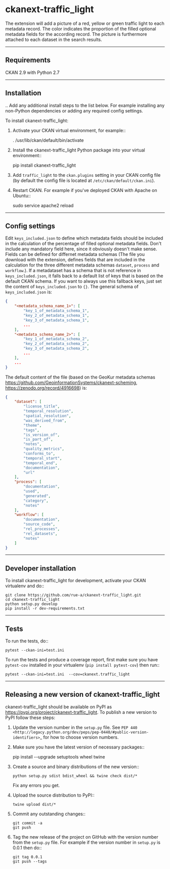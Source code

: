 


# ckanext-traffic_light

The extension will add a picture of a red, yellow or green traffic light to each metadata record. The color indicates the proportion of the filled optional metadata fields for the according record. The picture is furthermore attached to each dataset in the search results.

------------
Requirements
------------

CKAN 2.9 with Python 2.7


------------
Installation
------------

.. Add any additional install steps to the list below.
   For example installing any non-Python dependencies or adding any required
   config settings.

To install ckanext-traffic_light:

1. Activate your CKAN virtual environment, for example::

     . /usr/lib/ckan/default/bin/activate

2. Install the ckanext-traffic_light Python package into your virtual environment::

     pip install ckanext-traffic_light

3. Add ``traffic_light`` to the ``ckan.plugins`` setting in your CKAN
   config file (by default the config file is located at
   ``/etc/ckan/default/ckan.ini``).

4. Restart CKAN. For example if you've deployed CKAN with Apache on Ubuntu::

     sudo service apache2 reload


---------------
Config settings
---------------

Edit `keys_included.json` to define which metadata fields should be included in the 
calculation of the percentage of filled optional metadata fields. Don't include any
mandatory field here, since it obviously doesn't make sense. Fields can be defined for 
differnet metadata schemas (The file you download with the extension, defines fields 
that are included in the calculation for the three different metadata schemas `dataset`,
`process` and `workflow`.). If a metadataset has a schema that is not reference in 
`keys_included.json`, it falls back to a default list of keys that is based on the default 
CKAN schema. If you want to always use this fallback keys, just set the content of 
`keys_included.json` to `{}`. The general schema of `keys_included.json` is:

```json
{
    "<metadata_schema_name_1>": [
        "key_1_of_metadata_schema_1",
        "key_2_of_metadata_schema_1",
        "key_3_of_metadata_schema_1",
        ...
    ],
    "<metadata_schema_name_2>": [
        "key_1_of_metadata_schema_2",
        "key_2_of_metadata_schema_2",
        "key_3_of_metadata_schema_2",
        ...
    ],
    ...
}
```

The default content of the file (based on the GeoKur metadata schemas 
https://github.com/GeoinformationSystems/ckanext-scheming, 
https://zenodo.org/record/4916698) is:

```json
{
    "dataset": [
        "license_title",
        "temporal_resolution",
        "spatial_resolution",
        "was_derived_from",
        "theme",
        "tags",
        "is_version_of",
        "is_part_of",
        "notes",
        "quality_metrics",
        "conforms_to",
        "temporal_start",
        "temporal_end",
        "documentation",
        "url"
    ],
    "process": [
        "documentation",
        "used",
        "generated",
        "category",
        "notes"
    ],
    "workflow": [
        "documentation",
        "source_code",
        "rel_processes",
        "rel_datasets",
        "notes"
    ]
}
```


----------------------
Developer installation
----------------------

To install ckanext-traffic_light for development, activate your CKAN virtualenv and
do::

    git clone https://github.com/rue-a/ckanext-traffic_light.git
    cd ckanext-traffic_light
    python setup.py develop
    pip install -r dev-requirements.txt


-----
Tests
-----

To run the tests, do::

    pytest --ckan-ini=test.ini

To run the tests and produce a coverage report, first make sure you have
``pytest-cov`` installed in your virtualenv (``pip install pytest-cov``) then run::

    pytest --ckan-ini=test.ini  --cov=ckanext.traffic_light


----------------------------------------
Releasing a new version of ckanext-traffic_light
----------------------------------------

ckanext-traffic_light should be available on PyPI as https://pypi.org/project/ckanext-traffic_light.
To publish a new version to PyPI follow these steps:

1. Update the version number in the ``setup.py`` file.
   See `PEP 440 <http://legacy.python.org/dev/peps/pep-0440/#public-version-identifiers>`_
   for how to choose version numbers.

2. Make sure you have the latest version of necessary packages::

    pip install --upgrade setuptools wheel twine

3. Create a source and binary distributions of the new version::

       python setup.py sdist bdist_wheel && twine check dist/*

   Fix any errors you get.

4. Upload the source distribution to PyPI::

       twine upload dist/*

5. Commit any outstanding changes::

       git commit -a
       git push

6. Tag the new release of the project on GitHub with the version number from
   the ``setup.py`` file. For example if the version number in ``setup.py`` is
   0.0.1 then do::

       git tag 0.0.1
       git push --tags
